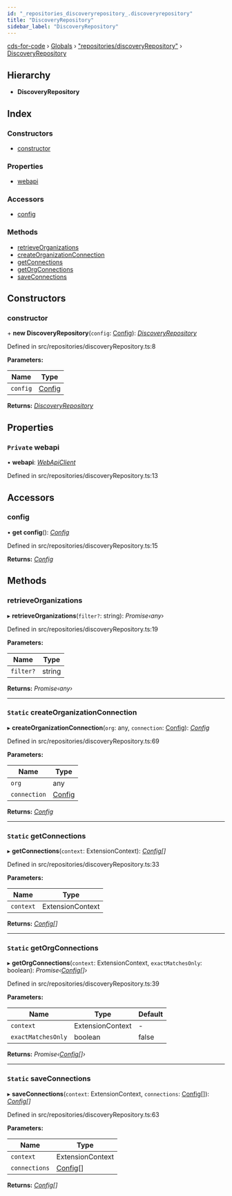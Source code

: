 ```yaml
---
id: "_repositories_discoveryrepository_.discoveryrepository"
title: "DiscoveryRepository"
sidebar_label: "DiscoveryRepository"
---
```


[cds-for-code](../index.md) › [Globals](../globals.md) › ["repositories/discoveryRepository"](../modules/_repositories_discoveryrepository_.md) › [DiscoveryRepository](_repositories_discoveryrepository_.discoveryrepository.md)

## Hierarchy

* **DiscoveryRepository**

## Index

### Constructors

* [constructor](_repositories_discoveryrepository_.discoveryrepository.md#constructor)

### Properties

* [webapi](_repositories_discoveryrepository_.discoveryrepository.md#private-webapi)

### Accessors

* [config](_repositories_discoveryrepository_.discoveryrepository.md#config)

### Methods

* [retrieveOrganizations](_repositories_discoveryrepository_.discoveryrepository.md#retrieveorganizations)
* [createOrganizationConnection](_repositories_discoveryrepository_.discoveryrepository.md#static-createorganizationconnection)
* [getConnections](_repositories_discoveryrepository_.discoveryrepository.md#static-getconnections)
* [getOrgConnections](_repositories_discoveryrepository_.discoveryrepository.md#static-getorgconnections)
* [saveConnections](_repositories_discoveryrepository_.discoveryrepository.md#static-saveconnections)

## Constructors

###  constructor

\+ **new DiscoveryRepository**(`config`: [Config](../interfaces/_api_cds_webapi_cdswebapi_.cdswebapi.config.md)): *[DiscoveryRepository](_repositories_discoveryrepository_.discoveryrepository.md)*

Defined in src/repositories/discoveryRepository.ts:8

**Parameters:**

Name | Type |
------ | ------ |
`config` | [Config](../interfaces/_api_cds_webapi_cdswebapi_.cdswebapi.config.md) |

**Returns:** *[DiscoveryRepository](_repositories_discoveryrepository_.discoveryrepository.md)*

## Properties

### `Private` webapi

• **webapi**: *[WebApiClient](_api_cds_webapi_cdswebapi_.cdswebapi.webapiclient.md)*

Defined in src/repositories/discoveryRepository.ts:13

## Accessors

###  config

• **get config**(): *[Config](../interfaces/_api_cds_webapi_cdswebapi_.cdswebapi.config.md)*

Defined in src/repositories/discoveryRepository.ts:15

**Returns:** *[Config](../interfaces/_api_cds_webapi_cdswebapi_.cdswebapi.config.md)*

## Methods

###  retrieveOrganizations

▸ **retrieveOrganizations**(`filter?`: string): *Promise‹any›*

Defined in src/repositories/discoveryRepository.ts:19

**Parameters:**

Name | Type |
------ | ------ |
`filter?` | string |

**Returns:** *Promise‹any›*

___

### `Static` createOrganizationConnection

▸ **createOrganizationConnection**(`org`: any, `connection`: [Config](../interfaces/_api_cds_webapi_cdswebapi_.cdswebapi.config.md)): *[Config](../interfaces/_api_cds_webapi_cdswebapi_.cdswebapi.config.md)*

Defined in src/repositories/discoveryRepository.ts:69

**Parameters:**

Name | Type |
------ | ------ |
`org` | any |
`connection` | [Config](../interfaces/_api_cds_webapi_cdswebapi_.cdswebapi.config.md) |

**Returns:** *[Config](../interfaces/_api_cds_webapi_cdswebapi_.cdswebapi.config.md)*

___

### `Static` getConnections

▸ **getConnections**(`context`: ExtensionContext): *[Config](../interfaces/_api_cds_webapi_cdswebapi_.cdswebapi.config.md)[]*

Defined in src/repositories/discoveryRepository.ts:33

**Parameters:**

Name | Type |
------ | ------ |
`context` | ExtensionContext |

**Returns:** *[Config](../interfaces/_api_cds_webapi_cdswebapi_.cdswebapi.config.md)[]*

___

### `Static` getOrgConnections

▸ **getOrgConnections**(`context`: ExtensionContext, `exactMatchesOnly`: boolean): *Promise‹[Config](../interfaces/_api_cds_webapi_cdswebapi_.cdswebapi.config.md)[]›*

Defined in src/repositories/discoveryRepository.ts:39

**Parameters:**

Name | Type | Default |
------ | ------ | ------ |
`context` | ExtensionContext | - |
`exactMatchesOnly` | boolean | false |

**Returns:** *Promise‹[Config](../interfaces/_api_cds_webapi_cdswebapi_.cdswebapi.config.md)[]›*

___

### `Static` saveConnections

▸ **saveConnections**(`context`: ExtensionContext, `connections`: [Config](../interfaces/_api_cds_webapi_cdswebapi_.cdswebapi.config.md)[]): *[Config](../interfaces/_api_cds_webapi_cdswebapi_.cdswebapi.config.md)[]*

Defined in src/repositories/discoveryRepository.ts:63

**Parameters:**

Name | Type |
------ | ------ |
`context` | ExtensionContext |
`connections` | [Config](../interfaces/_api_cds_webapi_cdswebapi_.cdswebapi.config.md)[] |

**Returns:** *[Config](../interfaces/_api_cds_webapi_cdswebapi_.cdswebapi.config.md)[]*
